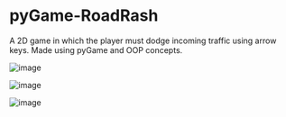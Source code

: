 # pyGame-RoadRash
A 2D game in which the player must dodge incoming traffic using arrow keys. Made using pyGame and OOP concepts.

![image](https://user-images.githubusercontent.com/29958259/174262392-375cadd0-f62d-4ee4-a206-684c73430725.png)

![image](https://user-images.githubusercontent.com/29958259/174262484-6072a5b7-4abb-4ca6-be5d-529799335f8a.png)

![image](https://user-images.githubusercontent.com/29958259/174263602-33e5fdc8-5302-4db2-8440-66656f7525ac.png)
